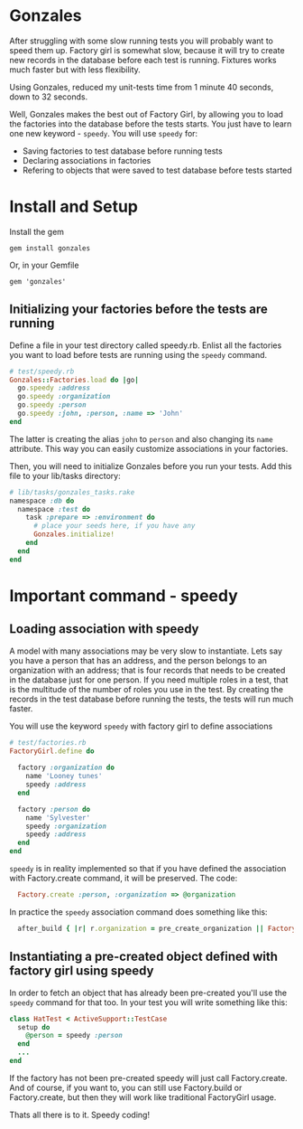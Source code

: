 # Gonzales

After struggling with some slow running tests you will probably want to speed them up. Factory girl is somewhat slow, because it will try to create new records in the database before each test is running. Fixtures works much faster but with less flexibility.

Using Gonzales, reduced my unit-tests time from 1 minute 40 seconds, down to 32 seconds.

Well, Gonzales makes the best out of Factory Girl, by allowing you to load the factories into the database before the tests starts. 
You just have to learn one new keyword - ```speedy```. You will use ```speedy``` for:

   * Saving factories to test database before running tests
   * Declaring associations in factories
   * Refering to objects that were saved to test database before tests started

# Install and Setup

Install the gem

    gem install gonzales
    
Or, in your Gemfile

    gem 'gonzales'
    
## Initializing your factories before the tests are running

Define a file in your test directory called speedy.rb. Enlist all the factories you want to load before tests are running using the ```speedy``` command.

``` Ruby
# test/speedy.rb
Gonzales::Factories.load do |go|
  go.speedy :address
  go.speedy :organization
  go.speedy :person
  go.speedy :john, :person, :name => 'John'
end
```
The latter is creating the alias ```john``` to ```person``` and also changing its ```name``` attribute. This way you can easily customize associations in your factories. 

Then, you will need to initialize Gonzales before you run your tests.
Add this file to your lib/tasks directory:

``` Ruby
# lib/tasks/gonzales_tasks.rake
namespace :db do
  namespace :test do
    task :prepare => :environment do
      # place your seeds here, if you have any
      Gonzales.initialize!
    end
  end
end
```

# Important command - speedy

## Loading association with speedy

A model with many associations may be very slow to instantiate. Lets say you have a person that has an address, and the person belongs to an organization with an address; that is four records that needs to be created in the database just for one person. If you need multiple roles in a test, that is the multitude of the number of roles you use in the test. By creating the records in the test database before running the tests, the tests will run much faster.

You will use the keyword ```speedy``` with factory girl to define associations

``` Ruby
# test/factories.rb
FactoryGirl.define do
  
  factory :organization do
    name 'Looney tunes'
    speedy :address
  end

  factory :person do
    name 'Sylvester'
    speedy :organization
    speedy :address
  end
end
```

```speedy``` is in reality implemented so that if you have defined the association with Factory.create command, it will be preserved. The code:

``` Ruby
  Factory.create :person, :organization => @organization
```

In practice the ```speedy``` association command does something like this:

``` Ruby
  after_build { |r| r.organization = pre_create_organization || Factory.create(:organization) unless r.organization }
```

## Instantiating a pre-created object defined with factory girl using speedy

In order to fetch an object that has already been pre-created you'll use the ```speedy``` command for that too.
In your test you will write something like this:

``` Ruby
class HatTest < ActiveSupport::TestCase
  setup do
    @person = speedy :person
  end
  ...
end
```

If the factory has not been pre-created speedy will just call Factory.create. And of course, if you want to, you can still use Factory.build or Factory.create, but then they will work like traditional FactoryGirl usage.

Thats all there is to it. Speedy coding!